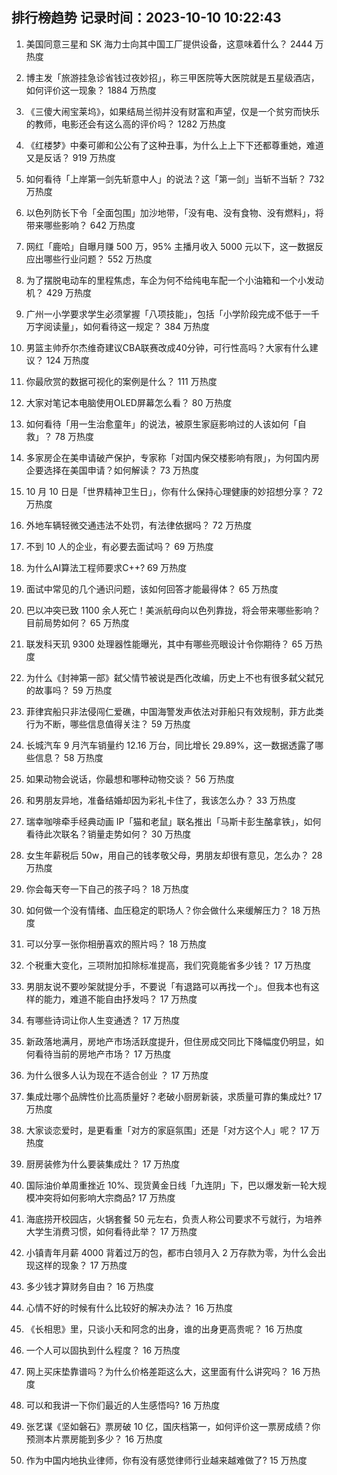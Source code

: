 
## 排行榜趋势 记录时间：2023-10-10 10:22:43
  
  1. 美国同意三星和 SK 海力士向其中国工厂提供设备，这意味着什么？ 2444 万热度
    
  2. 博主发「旅游挂急诊省钱过夜妙招」，称三甲医院等大医院就是五星级酒店，如何评价这一现象？ 1884 万热度
    
  3. 《三傻大闹宝莱坞》，如果结局兰彻并没有财富和声望，仅是一个贫穷而快乐的教师，电影还会有这么高的评价吗？ 1282 万热度
    
  4. 《红楼梦》中秦可卿和公公有了这种丑事，为什么上上下下还都尊重她，难道又是反话？ 919 万热度
    
  5. 如何看待「上岸第一剑先斩意中人」的说法？这「第一剑」当斩不当斩？ 732 万热度
    
  6. 以色列防长下令「全面包围」加沙地带，「没有电、没有食物、没有燃料」，将带来哪些影响？ 642 万热度
    
  7. 网红「鹿哈」自曝月赚 500 万，95% 主播月收入 5000 元以下，这一数据反应出哪些行业问题？ 552 万热度
    
  8. 为了摆脱电动车的里程焦虑，车企为何不给纯电车配一个小油箱和一个小发动机？ 429 万热度
    
  9. 广州一小学要求学生必须掌握「八项技能」，包括「小学阶段完成不低于一千万字阅读量」，如何看待这一规定？ 384 万热度
    
  10. 男篮主帅乔尔杰维奇建议CBA联赛改成40分钟，可行性高吗？大家有什么建议？ 124 万热度
    
  11. 你最欣赏的数据可视化的案例是什么？ 111 万热度
    
  12. 大家对笔记本电脑使用OLED屏幕怎么看？ 80 万热度
    
  13. 如何看待「用一生治愈童年」的说法，被原生家庭影响过的人该如何「自救」？ 78 万热度
    
  14. 多家房企在美申请破产保护，专家称「对国内保交楼影响有限」，为何国内房企要选择在美国申请？如何解读？ 73 万热度
    
  15. 10 月 10 日是「世界精神卫生日」，你有什么保持心理健康的妙招想分享？ 72 万热度
    
  16. 外地车辆轻微交通违法不处罚，有法律依据吗？ 72 万热度
    
  17. 不到 10 人的企业，有必要去面试吗？ 69 万热度
    
  18. 为什么AI算法工程师要求C++? 69 万热度
    
  19. 面试中常见的几个通识问题，该如何回答才能最得体？ 65 万热度
    
  20. 巴以冲突已致 1100 余人死亡！美派航母向以色列靠拢，将会带来哪些影响？目前局势如何？ 65 万热度
    
  21. 联发科天玑 9300 处理器性能曝光，其中有哪些亮眼设计令你期待？ 65 万热度
    
  22. 为什么《封神第一部》弑父情节被说是西化改编，历史上不也有很多弑父弑兄的故事吗？ 59 万热度
    
  23. 菲律宾船只非法侵闯仁爱礁，中国海警发声依法对菲船只有效规制，菲方此类行为不断，哪些信息值得关注？ 59 万热度
    
  24. 长城汽车 9 月汽车销量约 12.16 万台，同比增长 29.89%，这一数据透露了哪些信息？ 58 万热度
    
  25. 如果动物会说话，你最想和哪种动物交谈？ 56 万热度
    
  26. 和男朋友异地，准备结婚却因为彩礼卡住了，我该怎么办？ 33 万热度
    
  27. 瑞幸咖啡牵手经典动画 IP「猫和老鼠」联名推出「马斯卡彭生酪拿铁」，如何看待此次联名？销量走势如何？ 30 万热度
    
  28. 女生年薪税后 50w，用自己的钱孝敬父母，男朋友却很有意见，怎么办？ 28 万热度
    
  29. 你会每天夸一下自己的孩子吗？ 18 万热度
    
  30. 如何做一个没有情绪、血压稳定的职场人？你会做什么来缓解压力？ 18 万热度
    
  31. 可以分享一张你相册喜欢的照片吗？ 18 万热度
    
  32. 个税重大变化，三项附加扣除标准提高，我们究竟能省多少钱？ 17 万热度
    
  33. 男朋友说不要吵架就提分手，不要说「有退路可以再找一个」。但我本也有这样的能力，难道不能自由抒发吗？ 17 万热度
    
  34. 有哪些诗词让你人生变通透？ 17 万热度
    
  35. 新政落地满月，房地产市场活跃度提升，但住房成交同比下降幅度仍明显，如何看待当前的房地产市场？ 17 万热度
    
  36. 为什么很多人认为现在不适合创业 ？ 17 万热度
    
  37. 集成灶哪个品牌性价比高质量好？老破小厨房新装，求质量可靠的集成灶? 17 万热度
    
  38. 大家谈恋爱时，是更看重「对方的家庭氛围」还是「对方这个人」呢？ 17 万热度
    
  39. 厨房装修为什么要装集成灶？ 17 万热度
    
  40. 国际油价单周重挫近 10%、现货黄金日线「九连阴」下，巴以爆发新一轮大规模冲突将如何影响大宗商品? 17 万热度
    
  41. 海底捞开校园店，火锅套餐 50 元左右，负责人称公司要求不亏就行，为培养大学生消费习惯，如何看待此举？ 17 万热度
    
  42. 小镇青年月薪 4000 背着过万的包，都市白领月入 2 万存款为零，为什么会出现这样的现象？ 17 万热度
    
  43. 多少钱才算财务自由？ 16 万热度
    
  44. 心情不好的时候有什么比较好的解决办法？ 16 万热度
    
  45. 《长相思》里，只谈小夭和阿念的出身，谁的出身更高贵呢？ 16 万热度
    
  46. 一个人可以固执到什么程度？ 16 万热度
    
  47. 网上买床垫靠谱吗？为什么价格差距这么大，这里面有什么讲究吗？ 16 万热度
    
  48. 可以和我讲一下你们最近的人生感悟吗? 16 万热度
    
  49. 张艺谋《坚如磐石》票房破 10 亿，国庆档第一，如何评价这一票房成绩？你预测本片票房能到多少？ 16 万热度
    
  50. 作为中国内地执业律师，你有没有感觉律师行业越来越难做了? 15 万热度
    